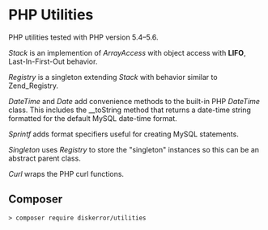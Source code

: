 # PHP Utilities

PHP utilities tested with PHP version 5.4–5.6.

*Stack* is an implemention of *ArrayAccess* with object access with **LIFO**, Last-In-First-Out behavior.

*Registry* is a singleton extending *Stack* with behavior similar to Zend_Registry.

*DateTime* and *Date* add convenience methods to the built-in PHP *DateTime* class. This includes the __toString method that returns a date-time string formatted for the default MySQL date-time format.

*Sprintf* adds format specifiers useful for creating MySQL statements.

*Singleton* uses *Registry* to store the "singleton" instances so this can be an abstract parent class.

*Curl* wraps the PHP curl functions.

## Composer
```
> composer require diskerror/utilities
```

